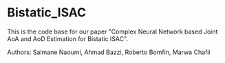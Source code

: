 # Bistatic_ISAC
 This is the code base for our paper "Complex Neural Network based Joint AoA and AoD Estimation for Bistatic ISAC". 
 
 Authors: Salmane Naoumi, Ahmad Bazzi, Roberto Bomfin, Marwa Chafii

